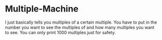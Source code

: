 # Multiple-Machine
I just basically tells you multiples of a certain multiple. You have to put in the number you want to see the multiples of and how many multiples you want to see. You can only print 1000 multiples just for safety.
